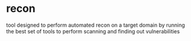 # recon
tool designed to perform automated recon on a target domain by running the best set of tools to perform scanning and finding out vulnerabilities
